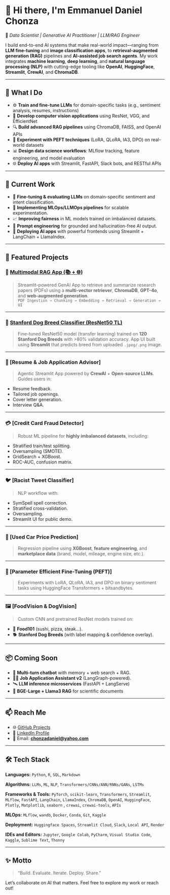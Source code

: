 # 👋 Hi there, I'm Emmanuel Daniel Chonza

🚀 *Data Scientist | Generative AI Practitioner | LLM/RAG Engineer*

I build end-to-end AI systems that make real-world impact—ranging from **LLM fine-tuning** and **image classification apps**, to **retrieval-augmented generation (RAG)** pipelines and **AI-assisted job search agents**. My work integrates **machine learning**, **deep learning**, and **natural language processing (NLP)** with cutting-edge tooling like **OpenAI**, **HuggingFace**, **Streamlit**, **CrewAI**, and **ChromaDB**.

---

## 🧠 What I Do

- ⚙️ **Train and fine-tune LLMs** for domain-specific tasks (e.g., sentiment analysis, resumes, instructions)
- 🤖 **Develop computer vision applications** using ResNet, VGG, and EfficientNet
- 🔍 **Build advanced RAG pipelines** using ChromaDB, FAISS, and OpenAI APIs
- 🧪 **Experiment with PEFT techniques** (LoRA, QLoRA, IA3, DPO) on real-world datasets
- 📊 **Design data science workflows**: MLflow tracking, feature engineering, and model evaluation
- 🌐 **Deploy AI apps** with Streamlit, FastAPI, Slack bots, and RESTful APIs

---

## 🔭 Current Work

- 🔬 **Fine-tuning & evaluating LLMs** on domain-specific sentiment and intent classification.
- 🧱 **Implementing MLOps/LLMOps pipelines** for scalable experimentation.
- 📈 **Improving fairness** in ML models trained on imbalanced datasets.
- 🧠 **Prompt engineering** for grounded and hallucination-free AI output.
- 🎯 **Deploying AI apps** with powerful frontends using Streamlit + LangChain + LlamaIndex.

---

## 🧩 Featured Projects

### 🧠 [**Multimodal RAG App (📚 + 🌐)**](https://github.com/chonzadaniel)  
> Streamlit-powered GenAI App to retrieve and summarize research papers (PDFs) using a **multi-vector retriever**, **ChromaDB**, **GPT-4o**, and **web-augmented generation**.  
`PDF Ingestion → Chunking → Embedding → Retrieval → Generation → UI`

---

### 🐶 [**Stanford Dog Breed Classifier (ResNet50 TL)**](https://github.com/chonzadaniel)  
> Fine-tuned ResNet50 model (transfer learning) trained on **120 Stanford Dog Breeds** with >80% validation accuracy. App UI built using **Streamlit** that predicts breed from uploaded `.jpeg/.png` image.

---

### 💼 [**Resume & Job Application Advisor**]  
> Agentic Streamlit App powered by **CrewAI** + **Open-source LLMs**. Guides users in:
- Resume feedback.
- Tailored job openings.
- Cover letter generation.
- Interview Q&A.

---

### 💳 [**Credit Card Fraud Detector**]  
> Robust ML pipeline for **highly imbalanced datasets**, including:
- Stratified train/test splitting.
- Oversampling (SMOTE).
- GridSearch + XGBoost.
- ROC-AUC, confusion matrix.

---

### 🐦 [**Racist Tweet Classifier**]  
> NLP workflow with:
- SymSpell spell correction.
- Stratified cross-validation.
- Oversampling.
- Streamlit UI for public demo.

---

### 🚗 [**Used Car Price Prediction**]  
> Regression pipeline using **XGBoost**, **feature engineering**, and **marketplace data** (brand, model, mileage, engine size, etc.).

---

### 🧪 [**Parameter Efficient Fine-Tuning (PEFT)**]  
> Experiments with LoRA, QLoRA, IA3, and DPO on binary sentiment tasks using HuggingFace Transformers + bitsandbytes.

---

### 🖼️ [**FoodVision & DogVision**]  
> Custom CNN and pretrained ResNet models trained on:
- 🍣 **Food101** (sushi, pizza, steak...).
- 🐕 **Stanford Dog Breeds** (with label mapping & confidence overlay).

---

## 📦 Coming Soon

- 💬 **Multi-turn chatbot** with memory + web search + RAG.
- 🧑‍💼 **Job Application Assistant v2** (LangGraph-powered).
- 🛰️ **LLM inference microservices** (FastAPI + LangServe)
- 🧬 **BGE-Large + Llama3 RAG** for scientific documents

---

## 📫 Reach Me

- 🌐 [GitHub Projects](https://github.com/chonzadaniel?tab=repositories)
- 💼 [LinkedIn Profile](https://www.linkedin.com/in/emmanuel-daniel-chonza-b2a0b620/)
- 📧 Email: **chonzadaniel@yahoo.com**

---

## 🛠️ Tech Stack

**Languages:** `Python`, `R`, `SQL`, `Markdown`  

**Algorithms:** `LLMs`, `ML`,  `NLP`, `Transformers/CNNs/ANN/RNNs/GANs`, `LSTMs`

**Frameworks & Tools:** `PyTorch`, `scikit-learn`, `Transformers`, `Streamlit`, `MLflow`, `FastAPI`, `LangChain`, `LlamaIndex`, `ChromaDB`, `OpenAI`, `HuggingFace`, `Plotly`, `Matplotlib`, `seaborn` , `crewai`, `crewai-tools`, `APIs`

**MLOps:** `MLflow`, `wandb`, `Docker`, `Conda`, `Git`, `Kaggle`

**Deployment:** `Huggingface Spaces`, `Streamlit Cloud`, `Slack`, `Local API`, `Render`

**IDEs and Editors:** `Jupyter`, `Google Colab`, `PyCharm`, `Visual Studio Code`, `Kaggle`, `Sublime Text`, `Thonny`

---

## ✨ Motto

> “Build. Evaluate. Iterate. Deploy. Share.”

Let’s collaborate on AI that matters. Feel free to explore my work or reach out!
